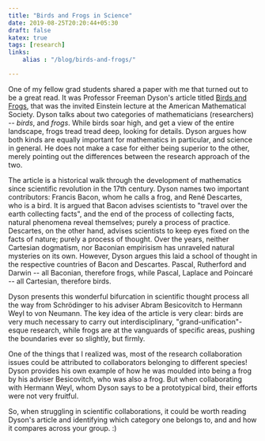 ```yaml
---
title: "Birds and Frogs in Science"
date: 2019-08-25T20:20:44+05:30
draft: false
katex: true
tags: [research]
links:
    alias : "/blog/birds-and-frogs/"

---
```


One of my fellow grad students shared a paper with me that turned out to be a great read. It was Professor Freeman Dyson's article titled [Birds and Frogs](https://www.ams.org/notices/200902/rtx090200212p.pdf), that was the invited Einstein lecture at the American Mathematical Society.
Dyson talks about two categories of mathematicians (researchers) -- *birds*, and *frogs*.
While birds soar high, and get a view of the entire landscape, frogs tread tread deep, looking for details. 
Dyson argues how both kinds are equally important for mathematics in particular, and science in general. He does not make a case for either being superior to the other, merely pointing out the differences between the research approach of the two.

The article is a historical walk through the development of mathematics since scientific revolution in the 17th century.
Dyson names two important contributors: Francis Bacon, whom he calls a frog, and René Descartes, who is a bird.
It is argued that Bacon advises scientists to "travel over the earth collecting facts", and the end of the process of collecting facts, natural phenomena reveal themselves; purely a process of practice.
Descartes, on the other hand, advises scientists to keep eyes fixed on the facts of nature; purely a process of thought.
Over the years, neither Cartesian dogmatism, nor Baconian empirisism has unraveled natural mysteries on its own.
However, Dyson argues this laid a school of thought in the respective countries of Bacon and Descartes.
Pascal, Rutherford and Darwin -- all Baconian, therefore frogs, while Pascal, Laplace and Poincaré -- all Cartesian, therefore birds.

Dyson presents this wonderful bifurcation in scientific thought process all the way from Schrödinger to his adviser Abram Besicovitch to Hermann Weyl to von Neumann. The key idea of the article is very clear: birds are very much necessary to carry out interdisciplinary, "grand-unification"-esque research, while frogs are at the vanguards of specific areas, pushing the boundaries ever so slightly, but firmly.

One of the things that I realized was, most of the research collaboration issues could be attributed to collaborators belonging to different species! 
Dyson provides his own example of how he was moulded into being a frog by his adviser Besicovitch, who was also a frog. But when collaborating with Hermann Weyl, whom Dyson says to be a prototypical bird, their efforts were not very fruitful.

So, when struggling in scientific collaborations, it could be worth reading Dyson's article and identifying which category one belongs to, and and how it compares across your group. :)
